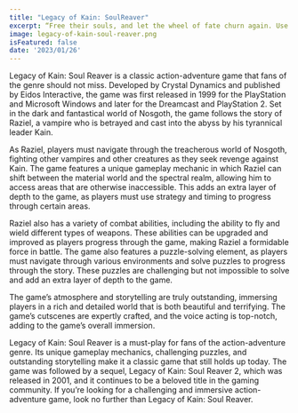 ```yaml
---
title: "Legacy of Kain: SoulReaver"
excerpt: “Free their souls, and let the wheel of fate churn again. Use your hatred to reave their souls. I can make it possible. Become my "soul reaver"- my angel of death.” — Elder God, Zephon
image: legacy-of-kain-soul-reaver.png
isFeatured: false
date: '2023/01/26'
---
```


Legacy of Kain: Soul Reaver is a classic action-adventure game that fans of the genre should not miss. Developed by Crystal Dynamics and published by Eidos Interactive, the game was first released in 1999 for the PlayStation and Microsoft Windows and later for the Dreamcast and PlayStation 2. Set in the dark and fantastical world of Nosgoth, the game follows the story of Raziel, a vampire who is betrayed and cast into the abyss by his tyrannical leader Kain.

As Raziel, players must navigate through the treacherous world of Nosgoth, fighting other vampires and other creatures as they seek revenge against Kain. The game features a unique gameplay mechanic in which Raziel can shift between the material world and the spectral realm, allowing him to access areas that are otherwise inaccessible. This adds an extra layer of depth to the game, as players must use strategy and timing to progress through certain areas.

Raziel also has a variety of combat abilities, including the ability to fly and wield different types of weapons. These abilities can be upgraded and improved as players progress through the game, making Raziel a formidable force in battle. The game also features a puzzle-solving element, as players must navigate through various environments and solve puzzles to progress through the story. These puzzles are challenging but not impossible to solve and add an extra layer of depth to the game.

The game’s atmosphere and storytelling are truly outstanding, immersing players in a rich and detailed world that is both beautiful and terrifying. The game’s cutscenes are expertly crafted, and the voice acting is top-notch, adding to the game’s overall immersion.

Legacy of Kain: Soul Reaver is a must-play for fans of the action-adventure genre. Its unique gameplay mechanics, challenging puzzles, and outstanding storytelling make it a classic game that still holds up today. The game was followed by a sequel, Legacy of Kain: Soul Reaver 2, which was released in 2001, and it continues to be a beloved title in the gaming community. If you’re looking for a challenging and immersive action-adventure game, look no further than Legacy of Kain: Soul Reaver.
